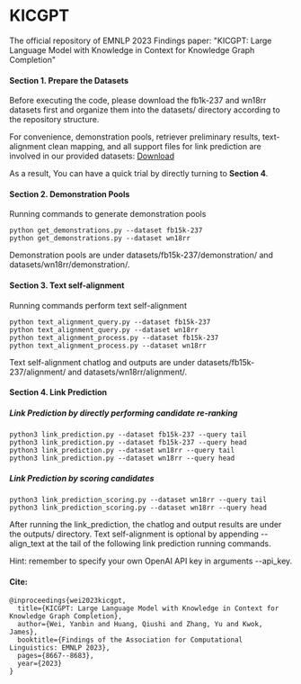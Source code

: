 # KICGPT
The official repository of EMNLP 2023 Findings paper: "KICGPT: Large Language Model with Knowledge in Context for Knowledge Graph Completion"


#### Section 1. Prepare the Datasets
Before executing the code, please download the fb1k-237 and wn18rr datasets first and organize them into the datasets/ directory according to the repository structure.

For convenience, demonstration pools, retriever preliminary results, text-alignment clean mapping, and all support files for link prediction are involved in our provided datasets: [Download](https://drive.google.com/file/d/10B1SNey5jN2oYyON5xmOUtH3u0WQVBdK/view?usp=sharing)

As a result, You can have a quick trial by directly turning to **Section 4**.


#### Section 2. Demonstration Pools
Running commands to generate demonstration pools
~~~
python get_demonstrations.py --dataset fb15k-237
python get_demonstrations.py --dataset wn18rr
~~~
Demonstration pools are under datasets/fb15k-237/demonstration/ and datasets/wn18rr/demonstration/.


#### Section 3. Text self-alignment
Running commands perform text self-alignment
~~~
python text_alignment_query.py --dataset fb15k-237
python text_alignment_query.py --dataset wn18rr
python text_alignment_process.py --dataset fb15k-237
python text_alignment_process.py --dataset wn18rr
~~~
Text self-alignment chatlog and outputs are under datasets/fb15k-237/alignment/ and datasets/wn18rr/alignment/.



#### Section 4. Link Prediction


##### Link Prediction by directly performing candidate re-ranking
~~~
python3 link_prediction.py --dataset fb15k-237 --query tail
python3 link_prediction.py --dataset fb15k-237 --query head
python3 link_prediction.py --dataset wn18rr --query tail
python3 link_prediction.py --dataset wn18rr --query head
~~~
##### Link Prediction by scoring candidates
~~~
python3 link_prediction_scoring.py --dataset wn18rr --query tail
python3 link_prediction_scoring.py --dataset wn18rr --query head
~~~

After running the link_prediction, the chatlog and output results are under the outputs/ directory. Text self-alignment is optional by appending --align_text at the tail of the following link prediction running commands.

Hint: remember to specify your own OpenAI API key in arguments --api_key.




#### Cite:
~~~
@inproceedings{wei2023kicgpt,
  title={KICGPT: Large Language Model with Knowledge in Context for Knowledge Graph Completion},
  author={Wei, Yanbin and Huang, Qiushi and Zhang, Yu and Kwok, James},
  booktitle={Findings of the Association for Computational Linguistics: EMNLP 2023},
  pages={8667--8683},
  year={2023}
}
~~~

